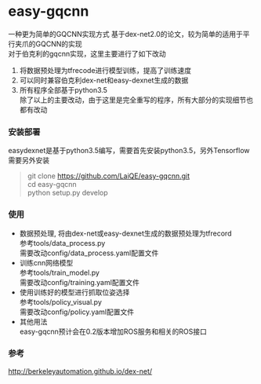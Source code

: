 # easy-gqcnn
一种更为简单的GQCNN实现方式
基于dex-net2.0的论文，较为简单的适用于平行夹爪的GQCNN的实现  
对于伯克利的gqcnn实现，这里主要进行了如下改动
1. 将数据预处理为tfrecode进行模型训练，提高了训练速度
2. 可以同时兼容伯克利dex-net和easy-dexnet生成的数据
3. 所有程序全部基于python3.5  
除了以上的主要改动，由于这里是完全重写的程序，所有大部分的实现细节也都有改动

### 安装部署
easydexnet是基于python3.5编写，需要首先安装python3.5，另外Tensorflow需要另外安装  
> git clone https://github.com/LaiQE/easy-gqcnn.git  
cd easy-gqcnn  
python setup.py develop

### 使用
- 数据预处理, 将由dex-net或easy-dexnet生成的数据预处理为tfrecord  
参考tools/data_process.py  
需要改动config/data_process.yaml配置文件  
- 训练cnn网络模型  
参考tools/train_model.py  
需要改动config/training.yaml配置文件  
- 使用训练好的模型进行抓取位姿选择  
参考tools/policy_visual.py  
需要改动config/policy.yaml配置文件  
- 其他用法  
easy-gqcnn预计会在0.2版本增加ROS服务和相关的ROS接口

### 参考
http://berkeleyautomation.github.io/dex-net/
